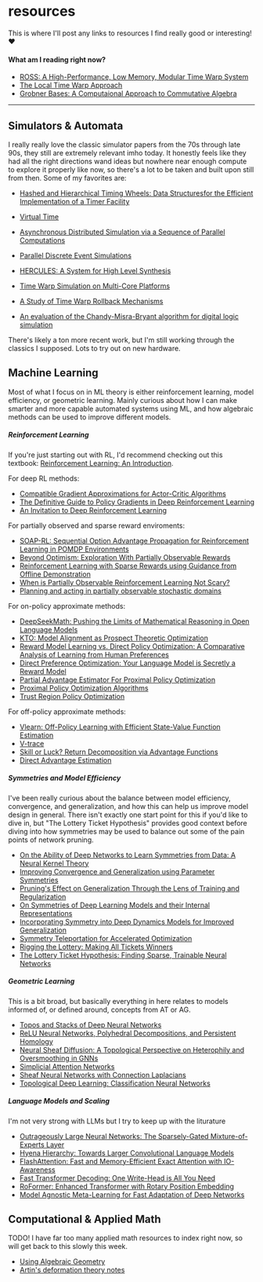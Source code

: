 # resources
This is where I'll post any links to resources I find really good or interesting! ❤️

#### What am I reading right now?

 - [ROSS: A High-Performance, Low Memory, Modular Time Warp System](https://dl.acm.org/doi/pdf/10.5555/336146.336157)
 - [The Local Time Warp Approach](https://dl.acm.org/doi/pdf/10.1145/174134.158474)
 - [Grobner Bases: A Computaional Approach to Commutative Algebra](https://link.springer.com/book/10.1007/978-1-4612-0913-3)

---

## Simulators & Automata

I really really love the classic simulator papers from the 70s through late 90s, they still are extremely relevant imho today. It honestly feels like they had all the right directions wand ideas but nowhere near enough compute to explore it properly like now, so there's a lot to be taken and built upon still from then. Some of my favorites are:

 - [Hashed and Hierarchical Timing Wheels: Data Structuresfor the Efficient Implementation of a Timer Facility](https://dl.acm.org/doi/pdf/10.1145/37499.37504)
 - [Virtual Time](https://dl.acm.org/doi/pdf/10.1145/3916.3988)
 - [Asynchronous Distributed Simulation via a Sequence of Parallel Computations](https://dl.acm.org/doi/pdf/10.1145/358598.358613)
 - [Parallel Discrete Event Simulations](https://dl.acm.org/doi/pdf/10.1145/84537.84545)
 - [HERCULES: A System for High Level Synthesis](https://si2.epfl.ch/demichel/publications/archive/1988/DAC88pg483.pdf)

 - [Time Warp Simulation on Multi-Core Platforms](https://www.informs-sim.org/wsc19papers/150.pdf)
 - [A Study of Time Warp Rollback Mechanisms](https://dl.acm.org/doi/pdf/10.1145/102810.102813)
 - [An evaluation of the Chandy-Misra-Bryant algorithm for digital logic simulation](https://dl.acm.org/doi/pdf/10.1145/130611.130613)

There's likely a ton more recent work, but I'm still working through the classics I supposed. Lots to try out on new hardware.

## Machine Learning

Most of what I focus on in ML theory is either reinforcement learning, model efficiency, or geometric learning. Mainly curious about how I can make smarter and more capable automated systems using ML, and how algebraic methods can be used to improve different models.

##### Reinforcement Learning

If you're just starting out with RL, I'd recommend checking out this textbook: [Reinforcement Learning: An Introduction](https://web.stanford.edu/class/psych209/Readings/SuttonBartoIPRLBook2ndEd.pdf).

For deep RL methods:

 - [Compatible Gradient Approximations for Actor-Critic Algorithms](https://arxiv.org/abs/2409.01477)
 - [The Definitive Guide to Policy Gradients in Deep Reinforcement Learning](https://arxiv.org/abs/2401.13662)
 - [An Invitation to Deep Reinforcement Learning](https://arxiv.org/abs/2312.08365)

For partially observed and sparse reward enviroments:

 - [SOAP-RL: Sequential Option Advantage Propagation for Reinforcement Learning in POMDP Environments](https://arxiv.org/abs/2407.18913)
 - [Beyond Optimism: Exploration With Partially Observable Rewards](https://arxiv.org/abs/2406.13909)
 - [Reinforcement Learning with Sparse Rewards using Guidance from Offline Demonstration](https://arxiv.org/abs/2202.04628)
 - [When is Partially Observable Reinforcement Learning Not Scary?](https://arxiv.org/abs/2204.08967)
 - [Planning and acting in partially observable stochastic domains](https://people.csail.mit.edu/lpk/papers/aij98-pomdp.pdf)

For on-policy approximate methods:

 - [DeepSeekMath: Pushing the Limits of Mathematical Reasoning in Open Language Models](https://arxiv.org/abs/2402.03300)
 - [KTO: Model Alignment as Prospect Theoretic Optimization](https://arxiv.org/abs/2402.01306)
 - [Reward Model Learning vs. Direct Policy Optimization: A Comparative Analysis of Learning from Human Preferences](https://arxiv.org/abs/2403.01857)
 - [Direct Preference Optimization: Your Language Model is Secretly a Reward Model](https://arxiv.org/abs/2305.18290)
 - [Partial Advantage Estimator For Proximal Policy Optimization](https://arxiv.org/abs/2301.10920)
 - [Proximal Policy Optimization Algorithms](https://arxiv.org/abs/1707.06347)
 - [Trust Region Policy Optimization](https://arxiv.org/abs/1502.05477)

For off-policy approximate methods:

 - [Vlearn: Off-Policy Learning with Efficient State-Value Function Estimation](https://arxiv.org/html/2403.04453v2)
 - [V-trace](https://paperswithcode.com/method/v-trace)
 - [Skill or Luck? Return Decomposition via Advantage Functions](https://arxiv.org/abs/2402.12874)
 - [Direct Advantage Estimation](https://arxiv.org/abs/2109.06093)

##### Symmetries and Model Efficiency

I've been really curious about the balance between model efficiency, convergence, and generalization, and how this can help us improve model design in general. There isn't exactly one start point for this if you'd like to dive in, but "The Lottery Ticket Hypothesis" provides good context before diving into how symmetries may be used to balance out some of the pain points of network pruning.

 - [On the Ability of Deep Networks to Learn Symmetries from Data: A Neural Kernel Theory](https://arxiv.org/html/2412.11521v1)
 - [Improving Convergence and Generalization using Parameter Symmetries](https://openreview.net/pdf?id=L0r0GphlIL)
 - [Pruning's Effect on Generalization Through the Lens of Training and Regularization](https://arxiv.org/abs/2210.13738)
 - [On Symmetries of Deep Learning Models and their Internal Representations](https://arxiv.org/abs/2205.14258)
 - [Incorporating Symmetry into Deep Dynamics Models for Improved Generalization](https://arxiv.org/abs/2002.03061)
 - [Symmetry Teleportation for Accelerated Optimization](https://arxiv.org/abs/2205.10637)
 - [Rigging the Lottery: Making All Tickets Winners](https://arxiv.org/abs/1911.11134)
 - [The Lottery Ticket Hypothesis: Finding Sparse, Trainable Neural Networks](https://arxiv.org/pdf/1803.03635)

##### Geometric Learning

This is a bit broad, but basically everything in here relates to models informed of, or defined around, concepts from AT or AG.

 - [Topos and Stacks of Deep Neural Networks](https://arxiv.org/abs/2106.14587)
 - [ReLU Neural Networks, Polyhedral Decompositions, and Persistent Homology](https://arxiv.org/abs/2306.17418)
 - [Neural Sheaf Diffusion: A Topological Perspective on Heterophily and Oversmoothing in GNNs](https://arxiv.org/abs/2202.04579)
 - [Simplicial Attention Networks](https://arxiv.org/abs/2204.09455)
 - [Sheaf Neural Networks with Connection Laplacians](https://proceedings.mlr.press/v196/barbero22a/barbero22a.pdf)
 - [Topological Deep Learning: Classification Neural Networks](https://arxiv.org/abs/2102.08354)

##### Language Models and Scaling

I'm not very strong with LLMs but I try to keep up with the liturature

 - [Outrageously Large Neural Networks: The Sparsely-Gated Mixture-of-Experts Layer](https://arxiv.org/abs/1701.06538)
 - [Hyena Hierarchy: Towards Larger Convolutional Language Models](https://arxiv.org/abs/2302.10866)
 - [FlashAttention: Fast and Memory-Efficient Exact Attention with IO-Awareness](https://arxiv.org/abs/2205.14135)
 - [Fast Transformer Decoding: One Write-Head is All You Need](https://arxiv.org/abs/1911.02150)
 - [RoFormer: Enhanced Transformer with Rotary Position Embedding](https://arxiv.org/abs/2104.09864)
 - [Model Agnostic Meta-Learning for Fast Adaptation of Deep Networks](https://arxiv.org/abs/1703.03400)

## Computational & Applied Math

TODO! I have far too many applied math resources to index right now, so will get back to this slowly this week.

 - [Using Algebraic Geometry](https://eclass.uoa.gr/modules/document/file.php/D231/Papers/Cox-UsingAlgebraicGeometry.pdf)
 - [Artin's deformation theory notes](https://www.maths.ed.ac.uk/~ssierra/artin_notes_deformationthy.pdf)
